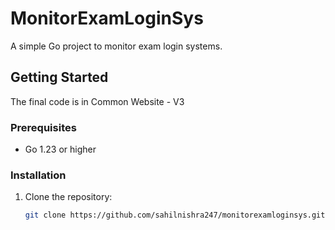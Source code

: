 # MonitorExamLoginSys

A simple Go project to monitor exam login systems.

## Getting Started
 The final code is in Common Website - V3
### Prerequisites
- Go 1.23 or higher

### Installation
1. Clone the repository:
   ```bash
   git clone https://github.com/sahilnishra247/monitorexamloginsys.git
